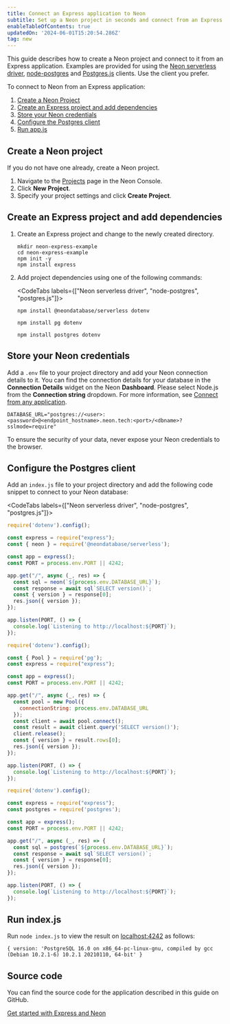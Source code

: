 ```yaml
---
title: Connect an Express application to Neon
subtitle: Set up a Neon project in seconds and connect from an Express application
enableTableOfContents: true
updatedOn: '2024-06-01T15:20:54.286Z'
tag: new
---
```


This guide describes how to create a Neon project and connect to it from an Express application. Examples are provided for using the [Neon serverless driver](https://npmjs.com/package/@neondatabase/serverless), [node-postgres](https://www.npmjs.com/package/pg) and [Postgres.js](https://www.npmjs.com/package/postgres) clients. Use the client you prefer.

To connect to Neon from an Express application:

1. [Create a Neon Project](#create-a-neon-project)
2. [Create an Express project and add dependencies](#create-an-express-project-and-add-dependencies)
3. [Store your Neon credentials](#store-your-neon-credentials)
4. [Configure the Postgres client](#configure-the-postgres-client)
5. [Run app.js](#run-appjs)

## Create a Neon project

If you do not have one already, create a Neon project.

1. Navigate to the [Projects](https://console.neon.tech/app/projects) page in the Neon Console.
2. Click **New Project**.
3. Specify your project settings and click **Create Project**.

## Create an Express project and add dependencies

1. Create an Express project and change to the newly created directory.

   ```shell
   mkdir neon-express-example
   cd neon-express-example
   npm init -y
   npm install express
   ```

2. Add project dependencies using one of the following commands:

    <CodeTabs labels={["Neon serverless driver", "node-postgres", "postgres.js"]}>

      ```shell
      npm install @neondatabase/serverless dotenv
      ```

      ```shell
      npm install pg dotenv
      ```

      ```shell
      npm install postgres dotenv
      ```

    </CodeTabs>

## Store your Neon credentials

Add a `.env` file to your project directory and add your Neon connection details to it. You can find the connection details for your database in the **Connection Details** widget on the Neon **Dashboard**. Please select Node.js from the **Connection string** dropdown. For more information, see [Connect from any application](/docs/connect/connect-from-any-app).

```shell shouldWrap
DATABASE_URL="postgres://<user>:<password>@<endpoint_hostname>.neon.tech:<port>/<dbname>?sslmode=require"
```

<Admonition type="important">
To ensure the security of your data, never expose your Neon credentials to the browser.
</Admonition>

## Configure the Postgres client

Add an `index.js` file to your project directory and add the following code snippet to connect to your Neon database:
  
<CodeTabs labels={["Neon serverless driver", "node-postgres", "postgres.js"]}>

  ```javascript
  require('dotenv').config();

  const express = require("express");
  const { neon } = require('@neondatabase/serverless');

  const app = express();
  const PORT = process.env.PORT || 4242;

  app.get("/", async (_, res) => {
    const sql = neon(`${process.env.DATABASE_URL}`);
    const response = await sql`SELECT version()`;
    const { version } = response[0];
    res.json({ version });
  });

  app.listen(PORT, () => {
    console.log(`Listening to http://localhost:${PORT}`);
  });
  ```

  ```javascript
  require('dotenv').config();

  const { Pool } = require('pg');
  const express = require("express");

  const app = express();
  const PORT = process.env.PORT || 4242;

  app.get("/", async (_, res) => {
    const pool = new Pool({
      connectionString: process.env.DATABASE_URL
    });
    const client = await pool.connect();
    const result = await client.query('SELECT version()');
    client.release();
    const { version } = result.rows[0];
    res.json({ version });
  });

  app.listen(PORT, () => {
    console.log(`Listening to http://localhost:${PORT}`);
  });
  ```

  ```javascript
  require('dotenv').config();

  const express = require("express");
  const postgres = require('postgres');

  const app = express();
  const PORT = process.env.PORT || 4242;

  app.get("/", async (_, res) => {
    const sql = postgres(`${process.env.DATABASE_URL}`);
    const response = await sql`SELECT version()`;
    const { version } = response[0];
    res.json({ version });
  });

  app.listen(PORT, () => {
    console.log(`Listening to http://localhost:${PORT}`);
  });
  ```

</CodeTabs>

## Run index.js

Run `node index.js` to view the result on [localhost:4242](localhost:4242) as follows:

```shell
{ version: 'PostgreSQL 16.0 on x86_64-pc-linux-gnu, compiled by gcc (Debian 10.2.1-6) 10.2.1 20210110, 64-bit' }
```

## Source code

You can find the source code for the application described in this guide on GitHub.

<DetailIconCards>

  <a href="https://github.com/neondatabase/examples/tree/main/with-express" description="Get started with Express and Neon" icon="github">Get started with Express and Neon</a>

</DetailIconCards>

<NeedHelp/>
